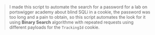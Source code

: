 > I made this script to automate the search for a password for a lab on portswigger academy about blind SQLi in a cookie, the password was too long and a pain to obtain, so this script automates the look for it using **Binary Search** algorithme with repeated requests using different payloads for the `TrackingId` cookie.
